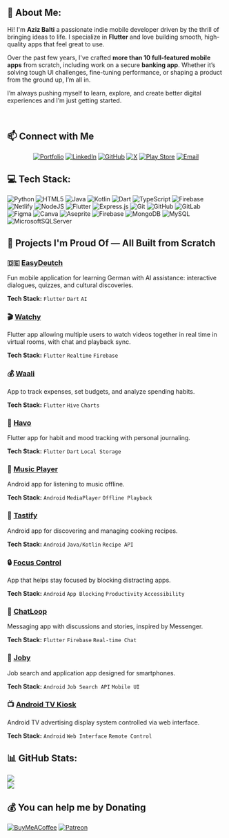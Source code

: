 ## 💫 About Me:
Hi! I'm **Aziz Balti** a passionate indie mobile developer driven by the thrill of bringing ideas to life. I specialize in **Flutter** and love building smooth, high-quality apps that feel great to use.

Over the past few years, I've crafted **more than 10 full-featured mobile apps** from scratch, including work on a secure **banking app**. Whether it’s solving tough UI challenges, fine-tuning performance, or shaping a product from the ground up, I’m all in.

I’m always pushing myself to learn, explore, and create better digital experiences and I’m just getting started.

<br/>

## 📫 Connect with Me

<div align="center">

[![Portfolio](https://img.shields.io/badge/-Portfolio-FF5722?style=for-the-badge&logo=globe&logoColor=white)](https://delicate-figolla-31b181.netlify.app/)
[![LinkedIn](https://img.shields.io/badge/-LinkedIn-0077B5?style=for-the-badge&logo=linkedin&logoColor=white)](https://www.linkedin.com/in/aziz-balti/)
[![GitHub](https://img.shields.io/badge/-GitHub-181717?style=for-the-badge&logo=github&logoColor=white)](https://github.com/azizbalti82)
[![X](https://img.shields.io/badge/-X-000000?style=for-the-badge&logo=x&logoColor=white)](https://x.com/AzizBalti_)
[![Play Store](https://img.shields.io/badge/-Play%20Store-414141?style=for-the-badge&logo=google-play&logoColor=white)](https://play.google.com/store/apps/dev?id=6076571158097417724)
[![Email](https://img.shields.io/badge/-Email-D14836?style=for-the-badge&logo=gmail&logoColor=white)](mailto:azizbalti.dev@gmail.com)

</div>

## 💻 Tech Stack:
![Python](https://img.shields.io/badge/python-3670A0?style=for-the-badge&logo=python&logoColor=ffdd54) ![HTML5](https://img.shields.io/badge/html5-%23E34F26.svg?style=for-the-badge&logo=html5&logoColor=white) ![Java](https://img.shields.io/badge/java-%23ED8B00.svg?style=for-the-badge&logo=openjdk&logoColor=white) ![Kotlin](https://img.shields.io/badge/kotlin-%237F52FF.svg?style=for-the-badge&logo=kotlin&logoColor=white) ![Dart](https://img.shields.io/badge/dart-%230175C2.svg?style=for-the-badge&logo=dart&logoColor=white) ![TypeScript](https://img.shields.io/badge/typescript-%23007ACC.svg?style=for-the-badge&logo=typescript&logoColor=white) ![Firebase](https://img.shields.io/badge/firebase-%23039BE5.svg?style=for-the-badge&logo=firebase) ![Netlify](https://img.shields.io/badge/netlify-%23000000.svg?style=for-the-badge&logo=netlify&logoColor=#00C7B7) ![NodeJS](https://img.shields.io/badge/node.js-6DA55F?style=for-the-badge&logo=node.js&logoColor=white) ![Flutter](https://img.shields.io/badge/Flutter-%2302569B.svg?style=for-the-badge&logo=Flutter&logoColor=white) ![Express.js](https://img.shields.io/badge/express.js-%23404d59.svg?style=for-the-badge&logo=express&logoColor=%2361DAFB) ![Git](https://img.shields.io/badge/git-%23F05033.svg?style=for-the-badge&logo=git&logoColor=white) ![GitHub](https://img.shields.io/badge/github-%23121011.svg?style=for-the-badge&logo=github&logoColor=white) ![GitLab](https://img.shields.io/badge/gitlab-%23181717.svg?style=for-the-badge&logo=gitlab&logoColor=white) ![Figma](https://img.shields.io/badge/figma-%23F24E1E.svg?style=for-the-badge&logo=figma&logoColor=white) ![Canva](https://img.shields.io/badge/Canva-%2300C4CC.svg?style=for-the-badge&logo=Canva&logoColor=white) ![Aseprite](https://img.shields.io/badge/Aseprite-FFFFFF?style=for-the-badge&logo=Aseprite&logoColor=#7D929E) ![Firebase](https://img.shields.io/badge/firebase-a08021?style=for-the-badge&logo=firebase&logoColor=ffcd34) ![MongoDB](https://img.shields.io/badge/MongoDB-%234ea94b.svg?style=for-the-badge&logo=mongodb&logoColor=white) ![MySQL](https://img.shields.io/badge/mysql-4479A1.svg?style=for-the-badge&logo=mysql&logoColor=white) ![MicrosoftSQLServer](https://img.shields.io/badge/Microsoft%20SQL%20Server-CC2927?style=for-the-badge&logo=microsoft%20sql%20server&logoColor=white)




## 🚀 Projects I'm Proud Of — All Built from Scratch


<div class="project-grid">
  <div class="project-card">
    <h3>🇩🇪 <a href="https://github.com/azizbalti82/easydeutch">EasyDeutch</a></h3>
    <p>Fun mobile application for learning German with AI assistance: interactive dialogues, quizzes, and cultural discoveries.</p>
    <strong>Tech Stack:</strong> <code>Flutter</code> <code>Dart</code> <code>AI</code>
  </div>

  <div class="project-card">
    <h3>🎬 <a href="https://github.com/azizbalti82/watchy">Watchy</a></h3>
    <p>Flutter app allowing multiple users to watch videos together in real time in virtual rooms, with chat and playback sync.</p>
    <strong>Tech Stack:</strong> <code>Flutter</code> <code>Realtime</code> <code>Firebase</code>
  </div>

  <div class="project-card">
    <h3>💰 <a href="https://github.com/azizbalti82/waali">Waali</a></h3>
    <p>App to track expenses, set budgets, and analyze spending habits.</p>
    <strong>Tech Stack:</strong> <code>Flutter</code> <code>Hive</code> <code>Charts</code>
  </div>

  <div class="project-card">
    <h3>📝 <a href="https://github.com/azizbalti82/havo">Havo</a></h3>
    <p>Flutter app for habit and mood tracking with personal journaling.</p>
    <strong>Tech Stack:</strong> <code>Flutter</code> <code>Dart</code> <code>Local Storage</code>
  </div>

  <div class="project-card">
    <h3>🎵 <a href="https://github.com/azizbalti82/joby">Music Player</a></h3>
    <p>Android app for listening to music offline.</p>
    <strong>Tech Stack:</strong> <code>Android</code> <code>MediaPlayer</code> <code>Offline Playback</code>
  </div>

  <div class="project-card">
    <h3>🍳 <a href="https://github.com/azizbalti82/tastify">Tastify</a></h3>
    <p>Android app for discovering and managing cooking recipes.</p>
    <strong>Tech Stack:</strong> <code>Android</code> <code>Java/Kotlin</code> <code>Recipe API</code>
  </div>

  <div class="project-card">
    <h3>🔒 <a href="https://github.com/azizbalti82/focus-control">Focus Control</a></h3>
    <p>App that helps stay focused by blocking distracting apps.</p>
    <strong>Tech Stack:</strong> <code>Android</code> <code>App Blocking</code> <code>Productivity</code> <code>Accessibility</code>
  </div>

  <div class="project-card">
    <h3>💬 <a href="https://github.com/azizbalti82/chatloop">ChatLoop</a></h3>
    <p>Messaging app with discussions and stories, inspired by Messenger.</p>
    <strong>Tech Stack:</strong> <code>Flutter</code> <code>Firebase</code> <code>Real-time Chat</code>
  </div>

  <div class="project-card">
    <h3>💼 <a href="https://github.com/azizbalti82/joby">Joby</a></h3>
    <p>Job search and application app designed for smartphones.</p>
    <strong>Tech Stack:</strong> <code>Android</code> <code>Job Search API</code> <code>Mobile UI</code>
  </div>

  <div class="project-card">
    <h3>📺 <a href="https://github.com/azizbalti82/android-tv-kiosk">Android TV Kiosk</a></h3>
    <p>Android TV advertising display system controlled via web interface.</p>
    <strong>Tech Stack:</strong> <code>Android</code> <code>Web Interface</code> <code>Remote Control</code>
  </div>
</div>
<!-- PROJECT GRID END -->


## 📊 GitHub Stats:
![](https://nirzak-streak-stats.vercel.app/?user=azizbalti82&theme=dark&hide_border=false)<br/>
![](https://github-readme-stats.vercel.app/api/top-langs/?username=azizbalti82&theme=dark&hide_border=false&include_all_commits=true&count_private=true&layout=compact)

## 💰 You can help me by Donating
  [![BuyMeACoffee](https://img.shields.io/badge/Buy%20Me%20a%20Coffee-ffdd00?style=for-the-badge&logo=buy-me-a-coffee&logoColor=black)](https://buymeacoffee.com/azizbalti) [![Patreon](https://img.shields.io/badge/Patreon-F96854?style=for-the-badge&logo=patreon&logoColor=white)](https://patreon.com/azizbalti) 

  
<!-- Proudly created with GPRM ( https://gprm.itsvg.in ) -->
